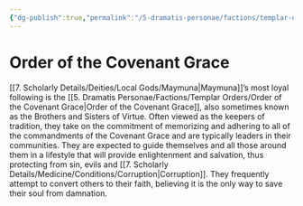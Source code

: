 ```yaml
---
{"dg-publish":true,"permalink":"/5-dramatis-personae/factions/templar-orders/order-of-the-covenant-grace/","noteIcon":""}
---
```


# Order of the Covenant Grace

[[7. Scholarly Details/Deities/Local Gods/Maymuna\|Maymuna]]’s most loyal following is the [[5. Dramatis Personae/Factions/Templar Orders/Order of the Covenant Grace\|Order of the Covenant Grace]], also sometimes known as the Brothers and Sisters of Virtue. Often viewed as the keepers of tradition, they take on the commitment of memorizing and adhering to all of the commandments of the Covenant Grace and are typically leaders in their communities. They are expected to guide themselves and all those around them in a lifestyle that will provide enlightenment and salvation, thus protecting from sin, evils and [[7. Scholarly Details/Medicine/Conditions/Corruption\|Corruption]]. They frequently attempt to convert others to their faith, believing it is the only way to save their soul from damnation.